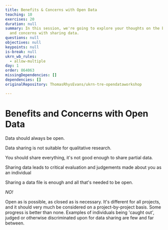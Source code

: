 ```yaml
---
title: Benefits & Concerns with Open Data
teaching: 10
exercises: 20
duration: null
summary: In this session, we're going to explore your thoughts on the benefits
  and concerns with sharing data.
questions: null
objectives: null
keypoints: null
is-break: null
ukrn_wb_rules:
  - allow-multiple
day: 1
order: 864063
missingDependencies: []
dependencies: []
originalRepository: ThomasRhysEvans/ukrn-tre-opendataworkshop

---
```

# Benefits and Concerns with Open Data 


Data should always be open.

Data sharing is not suitable for qualitative research.

You should share everything, it's not good enough to share partial data.

Sharing data leads to critical evaluation and judgements made about you as an individual

Sharing a data file is enough and all that's needed to be open.


*NO!*

Open as is possible, as closed as is necessary. 
It's different for all projects, and it should very much be considered on a project-by-project basis.
Some progress is better than none.
Examples of individuals being 'caught out', judged or otherwise discriminated upon for data sharing are few and far between.

